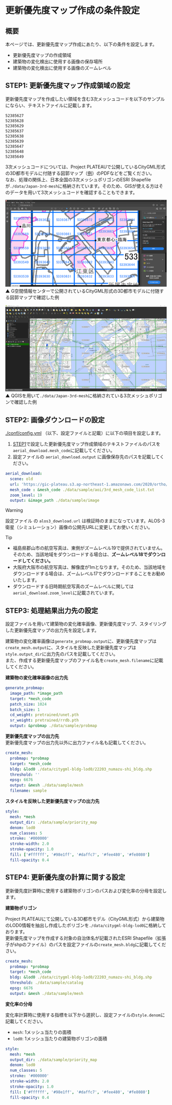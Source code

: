 # 更新優先度マップ作成の条件設定

## 概要
本ページでは、更新優先度マップ作成にあたり、以下の条件を設定します。 
- 更新優先度マップの作成領域  
- 建築物の変化検出に使用する画像の保存場所  
- 建築物の変化検出に使用する画像のズームレベル  


## STEP1: 更新優先度マップ作成領域の設定
更新優先度マップを作成したい領域を含む3次メッシュコードを以下のサンプルにならい、テキストファイルに記載します。   
```text
52385627
52385628
52385629
52385637
52385638
52385639
52385647
52385648
52385649
```
3次メッシュコードについては、Project PLATEAUで公開しているCityGML形式の3D都市モデルに付随する図郭マップ（[例](https://www.geospatial.jp/ckan/dataset/plateau-tokyo23ku/resource/28d1efab-c1f9-4ad9-891b-4b8a4b3a99ae)）のPDFなどをご覧ください。  
なお、処理の関係上、日本全国の3次メッシュポリゴンのESRI Shapefileが`./data/Japan-3rd-mesh`に格納されています。そのため、GISが使える方はそのデータを用いて3次メッシュコードを確認することもできます。  

![G空間情報センターで公開されているCityGML形式の3D都市モデルに付随する図郭マップで確認](../resources/manual/setting/check_3rd-mesh_pdf.png)
▲ G空間情報センターで公開されているCityGML形式の3D都市モデルに付随する図郭マップで確認した例

![QGISを用いて`./data/Japan-3rd-mesh`に格納されている3次メッシュポリゴンで確認](../resources/manual/setting/check_3rd-mesh_qgis.png)
▲ QGISを用いて`./data/Japan-3rd-mesh`に格納されている3次メッシュポリゴンで確認した例


## STEP2: 画像ダウンロードの設定
[./conf/config.yml](https://github.com/pascoais/PLATEAU-UC22-007-PASCO/blob/main/conf/config.yml) （以下、設定ファイルと記載）に以下の項目を設定します。  
1. [STEP1](setting.md#step1-更新優先度マップ作成領域の設定)で設定した更新優先度マップ作成領域のテキストファイルのパスを`aerial_download.mesh_code`に記載してください。  
2. 設定ファイルの `aerial_download.output` に画像保存先のパスを記載してください。  

```yaml
aerial_download:
  scene: old
  url: 'https://gic-plateau.s3.ap-northeast-1.amazonaws.com/2020/ortho/tiles'
  mesh_code : &mesh_code ./data/sample/aoi/3rd_mesh_code_list.txt
  zoom_level: 19
  output: &image_path ./data/sample/image
```

> [!WARNING]
> 設定ファイル の `alos3_download.url` は検証時のままになっています。ALOS-3衛星（シミュレーション）画像の公開先URLに変更してお使いください。


> [!TIP]
> - 福島県郡山市の航空写真は、東側がズームレベル19で提供されていません。そのため、当該地域をダウンロードする場合は、**ズームレベル18でダウンロードしてください。**  
> - 大阪府大阪市の航空写真は、解像度が1mとなります。そのため、当該地域をダウンロードする場合は、ズームレベル17でダウンロードすることをお勧めいたします。  
> - ダウンロードする旧時期航空写真のズームレベルに関しては`aerial_download.zoom_level`に記載されています。


## STEP3: 処理結果出力先の設定
設定ファイルを用いて建築物の変化確率画像、更新優先度マップ、スタイリングした更新優先度マップの出力先を設定します。  

建築物の変化確率画像は`generate_probmap.output`に、更新優先度マップは`create_mesh.output`に、スタイルを反映した更新優先度マップは`style.output_dir`に出力先のパスを記載してください。  
また、作成する更新優先度マップのファイル名を`create_mesh.filename`に記載してください。　　 

**建築物の変化確率画像の出力先**  

```yaml
generate_probmap:
  image_path: *image_path
  target: *mesh_code
  patch_size: 1024
  batch_size: 1
  cd_weight: pretrained/unet.pth
  sr_weight: pretrained/rrdb.pth
  output: &probmap ./data/sample/probmap
```

**更新優先度マップの出力先**  
更新優先度マップの出力先以外に出力ファイル名も記載してください。

```yaml
create_mesh:
  probmap: *probmap
  target: *mesh_code
  bldg: &lod0 ./data/citygml-bldg-lod0/22203_numazu-shi_bldg.shp
  threshold: ''
  epsg: 6676
  output: &mesh ./data/sample/mesh
  filename: sample
```

**スタイルを反映した更新優先度マップの出力先**    

```yaml
style:
  mesh: *mesh
  output_dir: ./data/sample/priority_map
  denom: lod0
  num_classes: 5
  stroke: '#000000'
  stroke-width: 2.0
  stroke-opacity: 1.0
  fill: ['#ffffff', '#98e1ff', '#daffc7', '#fee480', '#fe8080']
  fill-opacity: 0.4
```

## STEP4: 更新優先度の計算に関する設定
更新優先度計算時に使用する建築物ポリゴンのパスおよび変化率の分母を設定します。  

**建築物ポリゴン**  

Project PLATEAUにて公開している3D都市モデル（CityGML形式）から建築物のLOD0情報を抽出し作成したポリゴンを`./data/citygml-bldg-lod0`に格納しております。  
    更新優先度マップを作成する対象の自治体名が記載されたESRI Shapefile（拡張子がshpのファイル）のパスを設定ファイルの`create_mesh.bldg`に記載してください。

```yaml
create_mesh:
  probmap: *probmap
  target: *mesh_code
  bldg: &lod0 ./data/citygml-bldg-lod0/22203_numazu-shi_bldg.shp
  threshold: ./data/sample/catalog
  epsg: 6676
  output: &mesh ./data/sample/mesh
```

**変化率の分母**  

変化率計算時に使用する指標を以下から選択し、設定ファイルの`style.denom`に記載してください。

* `mesh`: 1メッシュ当たりの面積  
* `lod0`: 1メッシュ当たりの建築物ポリゴンの面積  

```yaml
style:
  mesh: *mesh
  output_dir: ./data/sample/priority_map
  denom: lod0
  num_classes: 5
  stroke: '#000000'
  stroke-width: 2.0
  stroke-opacity: 1.0
  fill: ['#ffffff', '#98e1ff', '#daffc7', '#fee480', '#fe8080']
  fill-opacity: 0.4
```
